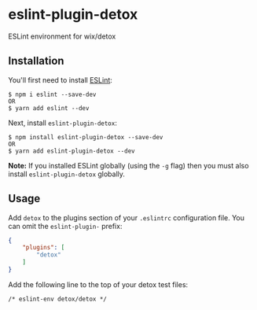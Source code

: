 # eslint-plugin-detox

ESLint environment for wix/detox

## Installation

You'll first need to install [ESLint](http://eslint.org):

```
$ npm i eslint --save-dev
OR
$ yarn add eslint --dev
```

Next, install `eslint-plugin-detox`:

```
$ npm install eslint-plugin-detox --save-dev
OR
$ yarn add eslint-plugin-detox --dev
```

**Note:** If you installed ESLint globally (using the `-g` flag) then you must also install `eslint-plugin-detox` globally.

## Usage

Add `detox` to the plugins section of your `.eslintrc` configuration file. You can omit the `eslint-plugin-` prefix:

```json
{
    "plugins": [
        "detox"
    ]
}
```

Add the following line to the top of your detox test files:
```
/* eslint-env detox/detox */
```



